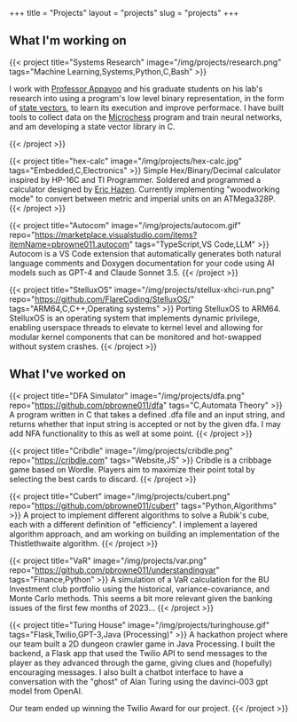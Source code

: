 +++
title = "Projects"
layout = "projects"
slug = "projects"
+++

## What I'm working on

{{< project 
    title="Systems Research"
    image="/img/projects/research.png"
    tags="Machine Learning,Systems,Python,C,Bash" >}}
    
I work with [Professor
Appavoo](https://www.cs.bu.edu/~jappavoo/jappavoo.github.com/index.html) and his
graduate students on his lab's research into using a program's low level binary
representation, in the form of [state
vectors](https://www.cs.bu.edu/~jappavoo/Resources/Papers/PSML/asplos14.pdf), to
learn its execution and improve performace. I have built tools to collect data
on the [Microchess](https://benlo.com/microchess/index.html) program and train
neural networks, and am developing a state vector library in C.

{{< /project >}}

{{< project 
    title="hex-calc"
    image="/img/projects/hex-calc.jpg"
    tags="Embedded,C,Electronics" >}}
Simple Hex/Binary/Decimal calculator inspired by HP-16C and TI
Programmer. Soldered and programmed a calculator designed by
[Eric Hazen](https://edf.bu.edu/ESH/). Currently implementing "woodworking mode"
to convert between metric and imperial units on an ATMega328P.
{{< /project >}}

{{< project 
    title="Autocom"
    image="/img/projects/autocom.gif"
    repo="https://marketplace.visualstudio.com/items?itemName=pbrowne011.autocom"
    tags="TypeScript,VS Code,LLM" >}}
Autocom is a VS Code extension that automatically generates both natural
language comments and Doxygen documentation for your code using AI models such
as GPT-4 and Claude Sonnet 3.5.
{{< /project >}}

{{< project 
    title="StelluxOS"
    image="/img/projects/stellux-xhci-run.png"
    repo="https://github.com/FlareCoding/StelluxOS/"
    tags="ARM64,C,C++,Operating systems" >}}
Porting StelluxOS to ARM64. StelluxOS is an operating system that implements
dynamic privilege, enabling userspace threads to elevate to kernel level and
allowing for modular kernel components that can be monitored and hot-swapped
without system crashes.
{{< /project >}}


## What I've worked on

{{< project 
    title="DFA Simulator"
    image="/img/projects/dfa.png"
    repo="https://github.com/pbrowne011/dfa"
    tags="C,Automata Theory" >}}
A program written in C that takes a defined .dfa file and an input string, and
returns whether that input string is accepted or not by the given dfa. I may
add NFA functionality to this as well at some point.
{{< /project >}}

{{< project 
    title="Cribdle"
    image="/img/projects/cribdle.png"
    repo="https://cribdle.com"
    tags="Website,JS" >}}
Cribdle is a cribbage game based on Wordle. Players aim to maximize their point
total by selecting the best cards to discard.
{{< /project >}}

{{< project 
    title="Cubert"
    image="/img/projects/cubert.png"
    repo="https://github.com/pbrowne011/cubert"
    tags="Python,Algorithms" >}}
A project to implement different algorithms to solve a Rubik's cube, each with a
different definition of "efficiency". I implement a layered algorithm approach,
and am working on building an implementation of the Thistlethwaite algorithm.
{{< /project >}}

{{< project 
    title="VaR"
    image="/img/projects/var.png"
    repo="https://github.com/pbrowne011/understandingvar"
    tags="Finance,Python" >}}
A simulation of a VaR calculation for the BU Investment club portfolio using
the historical, variance-covariance, and Monte Carlo methods. This seems a bit
more relevant given the banking issues of the first few months of 2023...
{{< /project >}}

{{< project 
    title="Turing House"
    image="/img/projects/turinghouse.gif"
    tags="Flask,Twilio,GPT-3,Java (Processing)" >}}
A hackathon project where our team built a 2D dungeon crawler game in Java
Processing. I built the backend, a Flask app that used the Twilio API to send
messages to the player as they advanced through the game, giving clues and
(hopefully) encouraging messages. I also built a chatbot interface to have a
conversation with the "ghost" of Alan Turing using the davinci-003 gpt model
from OpenAI.

Our team ended up winning the Twilio Award for our project.
{{< /project >}}
